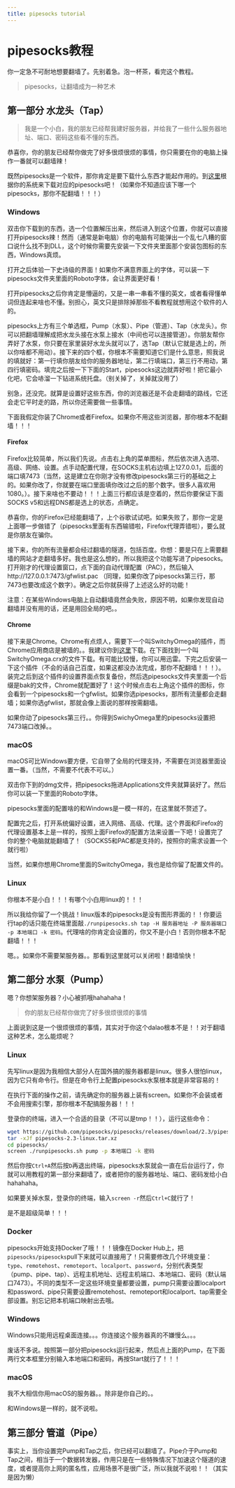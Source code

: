 ```yaml
---
title: pipesocks tutorial
---
```


# pipesocks教程

你一定急不可耐地想要翻墙了。先别着急。泡一杯茶，看完这个教程。

> pipesocks，让翻墙成为一种艺术

## 第一部分 水龙头（Tap）

> 我是一个小白，我的朋友已经帮我建好服务器，并给我了一些什么服务器地址、端口、密码这些看不懂的东西。

恭喜你，你的朋友已经帮你做完了好多很烦很烦的事情，你只需要在你的电脑上操作一番就可以翻墙辣！

既然pipesocks是一个软件，那你肯定是要下载什么东西才能起作用的。到[这里](https://pipesocks.github.io/index-cn.html#download)根据你的系统来下载对应的pipesocks吧！（如果你不知道应该下哪一个pipesocks，那你不配翻墙！！！）

### Windows

双击你下载到的东西，选一个位置解压出来，然后进入到这个位置，你就可以直接打开pipesocks辣！然而（通常是新电脑）你的电脑有可能弹出一个乱七八糟的窗口说什么找不到DLL，这个时候你需要先安装一下文件夹里面那个安装包图标的东西，Windows真烦。

打开之后体验一下史诗级的界面！如果你不满意界面上的字体，可以装一下pipesocks文件夹里面的Roboto字体，会让界面更好看！

打开pipesocks之后你肯定是懵逼的，又是一串一串看不懂的英文，或者看得懂单词但连起来啥也不懂。别担心，英文只是排除掉那些不看教程就想用这个软件的人的。

pipesocks上方有三个单选框，Pump（水泵）、Pipe（管道）、Tap（水龙头）。你可以把翻墙理解成把水龙头接在水泵上接水（中间也可以连接管道）。你朋友帮你弄好了水泵，你只要在家里装好水龙头就可以了，选Tap（默认它就是选上的，所以你啥都不用动）。接下来的四个框，你根本不需要知道它们是什么意思，照我说的填就好：第一行填你朋友给你的服务器地址，第二行填端口，第三行不用动，第四行填密码。填完之后按一下下面的Start，pipesocks这边就弄好啦！把它最小化吧，它会哧溜一下钻进系统托盘。（别关掉了，关掉就没用了）

别急，还没完。就算是设置好这些东西，你的浏览器还是不会走翻墙的路线，它还会走它平时走的路，所以你还需要做一些事情。

下面我假定你装了Chrome或者Firefox。如果你不用这些浏览器，那你根本不配翻墙！！！

#### Firefox

Firefox比较简单，所以我们先说。点击右上角的菜单图标，然后依次进入选项、高级、网络、设置。点手动配置代理，在SOCKS主机右边填上127.0.0.1，后面的端口填7473（当然，这是建立在你刚才没有修改pipesocks第三行的基础之上的。如果你改了，你就要在端口里面填你改过之后的那个数字。很多人喜欢用1080。）。接下来啥也不要动！！！上面三行都应该是空着的，然后你要保证下面SOCKS v5和远程DNS都是选上的状态，点确定。

恭喜你，你的Firefox已经能翻墙了，上个谷歌试试吧。如果失败了，那你一定是上面哪一步做错了（pipesocks里面有东西输错啦，Firefox代理弄错啦），要么就是你朋友在骗你。

接下来，你的所有流量都会经过翻墙的隧道，包括百度。你想：要是只在上需要翻墙的网站才走翻墙多好。我也是这么想的，所以我把这个功能写进了pipesocks。打开刚才的代理设置窗口，点下面的自动代理配置（PAC），然后输入http://127.0.0.1:7473/gfwlist.pac （同理，如果你改了pipesocks第三行，那7473也要改成这个数字）。确定之后你就获得了上述这么好的功能！

注意：在某些Windows电脑上自动翻墙竟然会失败，原因不明，如果你发现自动翻墙并没有用的话，还是用回全局的吧。。

#### Chrome

接下来是Chrome。Chrome有点烦人，需要下一个叫SwitchyOmega的插件，而Chrome应用商店是被墙的。。我建议你到[这里](https://github.com/FelisCatus/SwitchyOmega/releases/latest)下载。在下面找到一个叫SwitchyOmega.crx的文件下载。有可能比较慢，你可以用迅雷。下完之后安装一下这个插件（不会的话自己百度，如果这都没办法完成，那你不配翻墙！！！）。装完之后到这个插件的设置界面点恢复备份，然后选pipesocks文件夹里面一个后缀是bak的文件，Chrome就配置好了！这个时候点击右上角这个插件的图标，你会看到一个pipesocks和一个gfwlist。如果你选pipesocks，那所有流量都会走翻墙；如果你选gfwlist，那就会像上面说的那样按需翻墙。

如果你动了pipesocks第三行。。你得到SwichyOmega里的pipesocks设置把7473端口改掉。。

### macOS

macOS可比Windows要方便，它自带了全局的代理支持，不需要在浏览器里面设置一番。（当然，不需要不代表不可以。）

双击你下到的dmg文件，把pipesocks拖进Applications文件夹就算装好了。然后你可以装一下里面的Roboto字体。

pipesocks里面的配置啥的和Windows是一模一样的，在这里就不赘述了。

配置完之后，打开系统偏好设置，进入网络、高级、代理。这个界面和Firefox的代理设置基本上是一样的，按照上面Firefox的配置方法来设置一下吧！设置完了你的整个电脑就能翻墙了！（SOCKS5和PAC都是支持的，按照你的需求设置一个就行啦）

当然，如果你想用Chrome里面的SwitchyOmega，我也是给你留了配置文件的。

### Linux

你根本不是小白！！！有哪个小白用linux的！！！

所以我给你留了一个挑战！linux版本的pipesocks是没有图形界面的！！你要运行tap的话只能在终端里面敲`./runpipesocks.sh tap -H 服务器地址 -P 服务器端口 -p 本地端口 -k 密码`。代理啥的你肯定会设置的，你又不是小白！否则你根本不配翻墙！！！

嗯。。如果你不需要架服务器。。那看到这里就可以关闭啦！翻墙愉快！

## 第二部分 水泵（Pump）

嗯？你想架服务器？小心被抓哦hahahaha！

> 你的朋友已经帮你做完了好多很烦很烦的事情

上面说到这是一个很烦很烦的事情，其实对于你这个dalao根本不是！！对于翻墙这种艺术，怎么能烦呢？

### Linux

先写linux是因为我相信大部分人在国外搞的服务器都是linux。很多人很怕linux，因为它只有命令行。但是在命令行上配置pipesocks水泵根本就是非常容易的！

在执行下面的操作之前，请先确定你的服务器上装有screen。如果你不会装或者不会用搜索引擎，那你根本不配搞服务器！！！

登录你的终端，进入一个合适的目录（不可以是tmp！！），运行这些命令：

```sh
wget https://github.com/pipesocks/pipesocks/releases/download/2.3/pipesocks-2.3-linux.tar.xz
tar -xJf pipesocks-2.3-linux.tar.xz
cd pipesocks/
screen ./runpipesocks.sh pump -p 本地端口 -k 密码
```

然后你按`Ctrl+A`然后按`D`再退出终端，pipesocks水泵就会一直在后台运行了，你就可以用教程的第一部分来翻墙了，或者把你的服务器地址、端口、密码发给小白hahahaha。

如果要关掉水泵，登录你的终端，输入`screen -r`然后`Ctrl+C`就行了！

是不是超级简单！！！

### Docker

pipesocks开始支持Docker了哦！！！镜像在Docker Hub上，把`pipesocks/pipesocks`pull下来就可以直接用了！只需要修改几个环境变量：`type`、`remotehost`、`remoteport`、`localport`、`password`，分别代表类型（pump、pipe、tap）、远程主机地址、远程主机端口、本地端口、密码（默认端口7473）。不同的类型不一定这些环境变量都要设置，pump只需要设置localport和password、pipe只需要设置remotehost、remoteport和localport、tap需要全部设置。别忘记把本机端口映射出去哦。

### Windows

Windows只能用远程桌面连接。。。你连接这个服务器真的不嫌慢么。。。

废话不多说。按照第一部分把pipesocks运行起来，然后点上面的Pump，在下面两行文本框里分别输入本地端口和密码，再按Start就行了！！！

### macOS

我不大相信你用macOS的服务器。。除非是你自己的。。

和Windows是一样的，就不说啦。

## 第三部分 管道（Pipe）

事实上，当你设置完Pump和Tap之后，你已经可以翻墙了。Pipe介于Pump和Tap之间，相当于一个数据转发器，作用只是在一些特殊情况下加速这个隧道的速度，或者提高你上网的匿名性，应用场景不是很广泛，所以我就不说啦！！（其实是因为懒）
